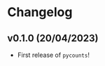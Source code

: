 # Changelog

<!--next-version-placeholder-->

## v0.1.0 (20/04/2023)

- First release of `pycounts`!